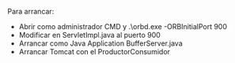 Para arrancar:
- Abrir como administrador CMD y .\orbd.exe -ORBInitialPort 900
- Modificar en ServletImpl.java al puerto 900
- Arrancar como Java Application BufferServer.java
- Arrancar Tomcat con el ProductorConsumidor
